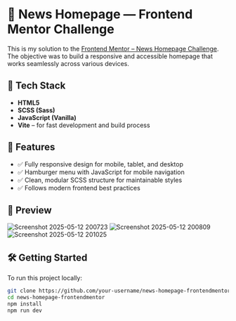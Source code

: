 # 📰 News Homepage — Frontend Mentor Challenge

This is my solution to the [Frontend Mentor – News Homepage Challenge](https://www.frontendmentor.io/challenges/news-homepage-H6SWTa1MFl). The objective was to build a responsive and accessible homepage that works seamlessly across various devices.

## 🚀 Tech Stack

- **HTML5**
- **SCSS (Sass)**
- **JavaScript (Vanilla)**
- **Vite** – for fast development and build process

## 🎯 Features

- ✅ Fully responsive design for mobile, tablet, and desktop
- ✅ Hamburger menu with JavaScript for mobile navigation
- ✅ Clean, modular SCSS structure for maintainable styles
- ✅ Follows modern frontend best practices

## 📸 Preview

<!-- Add screenshots below -->
![Screenshot 2025-05-12 200723](https://github.com/user-attachments/assets/564e7de0-4c5f-4cc9-907e-fb29ced46006)
![Screenshot 2025-05-12 200809](https://github.com/user-attachments/assets/0ec9a8b0-5caf-4750-acb9-4af03698d0f8)
![Screenshot 2025-05-12 201025](https://github.com/user-attachments/assets/918ebe98-bf26-4cb0-95ee-5b67242aec98)

## 🛠️ Getting Started

To run this project locally:

```bash
git clone https://github.com/your-username/news-homepage-frontendmentor.git
cd news-homepage-frontendmentor
npm install
npm run dev
